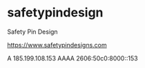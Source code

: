 # safetypindesign
Safety Pin Design

https://www.safetypindesigns.com

A 185.199.108.153
AAAA 2606:50c0:8000::153